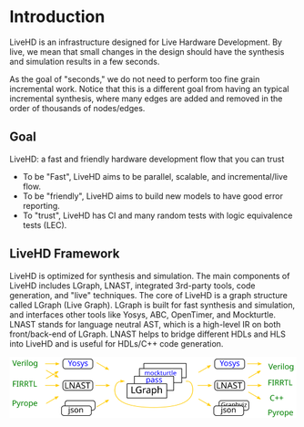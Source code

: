 
# Introduction

LiveHD is an infrastructure designed for Live Hardware Development. By live, we
mean that small changes in the design should have the synthesis and simulation
results in a few seconds.

As the goal of "seconds," we do not need to perform too fine grain incremental
work. Notice that this is a different goal from having an typical incremental
synthesis, where many edges are added and removed in the order of thousands of
nodes/edges.

## Goal

LiveHD: a fast and friendly hardware development flow that you can trust

* To be "Fast", LiveHD aims to be parallel, scalable, and incremental/live flow.
* To be "friendly", LiveHD aims to build new models to have good error reporting.
* To "trust", LiveHD has CI and many random tests with logic equivalence tests (LEC).



## LiveHD Framework

LiveHD is optimized for synthesis and simulation. The main components of LiveHD
includes LGraph, LNAST, integrated 3rd-party tools, code generation, and "live"
techniques. The core of LiveHD is a graph structure called LGraph (Live Graph).
LGraph is built for fast synthesis and simulation, and interfaces other tools
like Yosys, ABC, OpenTimer, and Mockturtle. LNAST stands for language neutral
AST, which is a high-level IR on both front/back-end of LGraph. LNAST helps to
bridge different HDLs and HLS into LiveHD and is useful for HDLs/C++ code
generation.

![LiveHD overall flow](../../assets/images/livehd.svg)



